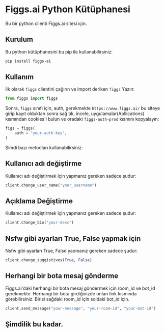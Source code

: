 # Figgs.ai Python Kütüphanesi

Bu bir python clienti Figgs.ai sitesi için.

## Kurulum

Bu python kütüphanesini bu pip ile kullanabilirsiniz:

```bash
pip install figgs-ai
```

## Kullanım

İlk olarak `figgs` clientini çağırın ve import deriken `figgs` Yazın:

```python
from figgs import figgs
```

Sonra, `figgs` sınıfı için, auth, gerekmekte `https://www.figgs.ai/` bu siteye girip kayıt olduktan sonra sağ tık, incele, uygulamalar(Apllications) kısmından cookies'i bulun ve oradaki `figgs-auth-prod` kısmını kopyalayın:

```python
figs = figgs(
    auth = "your-auth-key",
)
```

Şimdi bazı metodları kullanabilirsiniz:

## Kullanıcı adı değiştirme

Kullanıcı adı değiştirmek için yapmanız gereken sadece şudur:

```python
client.change_user_name("your_username")
```

## Açıklama Değiştirme

Kullanıcı adı değiştirmek için yapmanız gereken sadece şudur:

```python
client.change_bio("your-desc")
```

## Nsfw gibi ayarları True, False yapmak için

Nsfw gibi ayarları True, False yaomanız gereken sadece şudur:

```python
client.change_suggistives(True, False)
```

## Herhangi bir bota mesaj gönderme


Figgs.ai'daki herhangi bir bota mesaj göndermek için room_id ve bot_id gerekmekte. Herhangi bir bota girdiğinizde onları link kısmında görebilirsiniz. Birisi sağdaki room_id için soldaki bot_id için.

```python
client.send_message("your-message", "your-room-id", "your-bot-id")
```

## Şimdilik bu kadar.